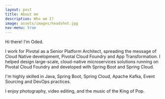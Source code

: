 ```yaml
---
layout: post
title: About me
description: Who am I?
image: assets/images/headshot.jpg
nav-menu: true
---
```


Hi there! I'm Oded.

I work for Pivotal as a Senior Platform Architect, spreading the message of Cloud Native development, Pivotal Cloud Foundry and App Transformation.
I helped design large-scale, cloud-native microservices solutions running on Pivotal Cloud Foundry and developed with Spring Boot and Spring Cloud.

I'm highly skilled in Java, Spring Boot, Spring Cloud, Apache Kafka, Event Sourcing and DevOps practices.

I enjoy photography, video editing, and the music of the King of Pop.


